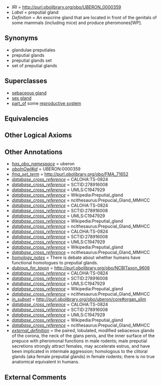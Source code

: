  * *IRI* = http://purl.obolibrary.org/obo/UBERON_0000359
 * *Label* = preputial gland
 * *Definition* = An exocrine gland that are located in front of the genitals of some mammals (including mice) and produce pheromones[WP].

## Synonyms

 * glandulae preputiales
 * preputial glands
 * preputial glands set
 * set of preputial glands

## Superclasses

 * [sebaceous gland](../../UBERON/21/UBERON_0001821.md)
 * [sex gland](../../UBERON/37/UBERON_0003937.md)
 * [part_of](../../BFO/50/BFO_0000050.md) some [reproductive system](../../UBERON/90/UBERON_0000990.md)

## Equivalencies


## Other Logical Axioms


## Other Annotations

 * *[has_obo_namespace](../../ce/oboInOwl#hasOBONamespace.md)* = uberon
 * *[oboInOwl#id](../../id/oboInOwl#id.md)* = UBERON:0000359
 * *[fma_set_term](../../core#fma/rm/core#fma_set_term.md)* = http://purl.obolibrary.org/obo/FMA_71652
 * *[database_cross_reference](../../ef/oboInOwl#hasDbXref.md)* = CALOHA:TS-0824
 * *[database_cross_reference](../../ef/oboInOwl#hasDbXref.md)* = SCTID:278916008
 * *[database_cross_reference](../../ef/oboInOwl#hasDbXref.md)* = UMLS:C1947929
 * *[database_cross_reference](../../ef/oboInOwl#hasDbXref.md)* = Wikipedia:Preputial_gland
 * *[database_cross_reference](../../ef/oboInOwl#hasDbXref.md)* = ncithesaurus:Prepucial_Gland_MMHCC
 * *[database_cross_reference](../../ef/oboInOwl#hasDbXref.md)* = CALOHA:TS-0824
 * *[database_cross_reference](../../ef/oboInOwl#hasDbXref.md)* = SCTID:278916008
 * *[database_cross_reference](../../ef/oboInOwl#hasDbXref.md)* = UMLS:C1947929
 * *[database_cross_reference](../../ef/oboInOwl#hasDbXref.md)* = Wikipedia:Preputial_gland
 * *[database_cross_reference](../../ef/oboInOwl#hasDbXref.md)* = ncithesaurus:Prepucial_Gland_MMHCC
 * *[database_cross_reference](../../ef/oboInOwl#hasDbXref.md)* = CALOHA:TS-0824
 * *[database_cross_reference](../../ef/oboInOwl#hasDbXref.md)* = SCTID:278916008
 * *[database_cross_reference](../../ef/oboInOwl#hasDbXref.md)* = UMLS:C1947929
 * *[database_cross_reference](../../ef/oboInOwl#hasDbXref.md)* = Wikipedia:Preputial_gland
 * *[database_cross_reference](../../ef/oboInOwl#hasDbXref.md)* = ncithesaurus:Prepucial_Gland_MMHCC
 * *[homology_notes](../../UBPROP/03/UBPROP_0000003.md)* = There is debate about whether humans have functional homologues to preputial glands.
 * *[dubious_for_taxon](../../core#dubious/on/core#dubious_for_taxon.md)* = http://purl.obolibrary.org/obo/NCBITaxon_9606
 * *[database_cross_reference](../../ef/oboInOwl#hasDbXref.md)* = CALOHA:TS-0824
 * *[database_cross_reference](../../ef/oboInOwl#hasDbXref.md)* = SCTID:278916008
 * *[database_cross_reference](../../ef/oboInOwl#hasDbXref.md)* = UMLS:C1947929
 * *[database_cross_reference](../../ef/oboInOwl#hasDbXref.md)* = Wikipedia:Preputial_gland
 * *[database_cross_reference](../../ef/oboInOwl#hasDbXref.md)* = ncithesaurus:Prepucial_Gland_MMHCC
 * *[in_subset](../../et/oboInOwl#inSubset.md)* = http://purl.obolibrary.org/obo/uberon/core#organ_slim
 * *[database_cross_reference](../../ef/oboInOwl#hasDbXref.md)* = CALOHA:TS-0824
 * *[database_cross_reference](../../ef/oboInOwl#hasDbXref.md)* = SCTID:278916008
 * *[database_cross_reference](../../ef/oboInOwl#hasDbXref.md)* = UMLS:C1947929
 * *[database_cross_reference](../../ef/oboInOwl#hasDbXref.md)* = Wikipedia:Preputial_gland
 * *[database_cross_reference](../../ef/oboInOwl#hasDbXref.md)* = ncithesaurus:Prepucial_Gland_MMHCC
 * *[external_definition](../../UBPROP/01/UBPROP_0000001.md)* = the paired, lobulated, modified sebaceous glands of the corona, the neck of the glans penis, and the inner surface of the prepuce with pheromonal functions in male rodents; male preputial secretions strongly attract females, may accelerate estrus, and have been implicated in intermale aggression; homologous to the clitoral glands (aka female preputial glands) in female rodents; there is no true anatomical equivalent in humans.

## External Comments

